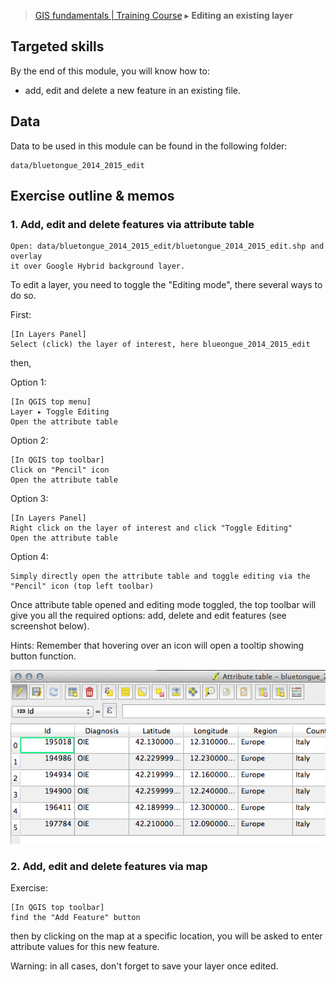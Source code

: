 > [GIS fundamentals | Training Course](agenda.md) ▸ **Editing an existing layer**

## Targeted skills
By the end of this module, you will know how to:
* add, edit and delete a new feature in an existing file.

## Data
Data to be used in this module can be found in the following folder:
```
data/bluetongue_2014_2015_edit
```
## Exercise outline & memos


### 1. Add, edit and delete features via attribute table
```
Open: data/bluetongue_2014_2015_edit/bluetongue_2014_2015_edit.shp and overlay
it over Google Hybrid background layer.
```

To edit a layer, you need to toggle the "Editing mode", there several ways to do so.

First:
```
[In Layers Panel]
Select (click) the layer of interest, here blueongue_2014_2015_edit
```

then,

Option 1:

```
[In QGIS top menu] 
Layer ▸ Toggle Editing
Open the attribute table
```

Option 2:

```
[In QGIS top toolbar] 
Click on "Pencil" icon
Open the attribute table
```

Option 3:

```
[In Layers Panel] 
Right click on the layer of interest and click "Toggle Editing"
Open the attribute table
```

Option 4:
```
Simply directly open the attribute table and toggle editing via the
"Pencil" icon (top left toolbar)
```
Once attribute table opened and editing mode toggled, the top toolbar will give you all the required options: add, delete and edit features (see screenshot below).

Hints: Remember that hovering over an icon will open a tooltip showing button function.

![Editing layer](img/edit-layer.png)


### 2. Add, edit and delete features via map

Exercise:

```
[In QGIS top toolbar] 
find the "Add Feature" button
```

then by clicking on the map at a specific location, you will be asked to enter attribute values for this new feature.

Warning: in all cases, don't forget to save your layer once edited.




